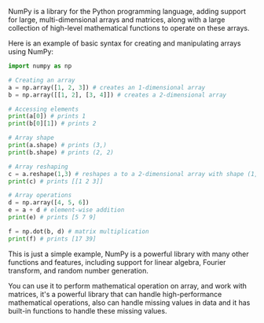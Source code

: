 NumPy is a library for the Python programming language, adding support for large, multi-dimensional arrays and matrices, along with a large collection of high-level mathematical functions to operate on these arrays.

Here is an example of basic syntax for creating and manipulating arrays using NumPy:

```python
import numpy as np

# Creating an array
a = np.array([1, 2, 3]) # creates an 1-dimensional array
b = np.array([[1, 2], [3, 4]]) # creates a 2-dimensional array

# Accessing elements
print(a[0]) # prints 1
print(b[0][1]) # prints 2

# Array shape
print(a.shape) # prints (3,)
print(b.shape) # prints (2, 2)

# Array reshaping
c = a.reshape(1,3) # reshapes a to a 2-dimensional array with shape (1, 3)
print(c) # prints [[1 2 3]]

# Array operations
d = np.array([4, 5, 6])
e = a + d # element-wise addition
print(e) # prints [5 7 9]

f = np.dot(b, d) # matrix multiplication
print(f) # prints [17 39]
```

This is just a simple example, NumPy is a powerful library with many other functions and features, including support for linear algebra, Fourier transform, and random number generation.

You can use it to perform mathematical operation on array, and work with matrices, it's a powerful library that can handle high-performance mathematical operations, also can handle missing values in data and it has built-in functions to handle these missing values.
